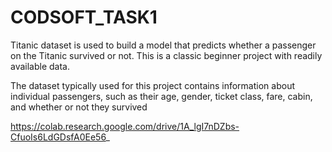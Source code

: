 # CODSOFT_TASK1
Titanic dataset  is used to build a model that predicts whether a
passenger on the Titanic survived or not. This is a classic beginner
project with readily available data.

The dataset typically used for this project contains information
about individual passengers, such as their age, gender, ticket
class, fare, cabin, and whether or not they survived

https://colab.research.google.com/drive/1A_lgI7nDZbs-CfuoIs6LdGDsfA0Ee56_
